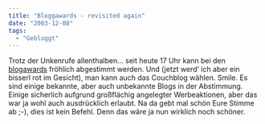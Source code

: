 ```yaml
---
title: "Bloggawards - revisited again"
date: "2003-12-08"
tags:
  - "Gebloggt"
---
```


Trotz der Unkenrufe allenthalben… seit heute 17 Uhr kann bei den [blogawards](http://blogawards.de/) fröhlich abgestimmt werden. Und (jetzt werd’ ich aber ein bisserl rot im Gesicht), man kann auch das Couchblog wählen. Smile. Es sind einige bekannte, aber auch unbekannte Blogs in der Abstimmung. Einige sicherlich aufgrund großflächig angelegter Werbeaktionen, aber das war ja wohl auch ausdrücklich erlaubt. Na da gebt mal schön Eure Stimme ab ;-), dies ist kein Befehl. Denn das wäre ja nun wirklich noch schöner.
